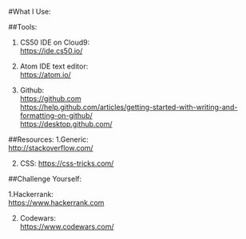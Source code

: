 #What I Use:

##Tools:

1. CS50 IDE on Cloud9:<br>
https://ide.cs50.io/

2. Atom IDE text editor: <br>
https://atom.io/

3. Github:<br>
https://github.com<br>
https://help.github.com/articles/getting-started-with-writing-and-formatting-on-github/<br>
https://desktop.github.com/

##Resources:
1.Generic:<br>
http://stackoverflow.com/

2. CSS:
https://css-tricks.com/

##Challenge Yourself:

1.Hackerrank:<br>
https://www.hackerrank.com

2. Codewars: <br>
https://www.codewars.com/
